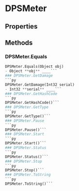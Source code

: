 # DPSMeter    

## Properties  
 
## Methods  
### DPSMeter.Equals
```py
DPSMeter.Equals(Object obj)
- Object **obj** ____```
### DPSMeter.GetDamage
```py
DPSMeter.GetDamage(Int32 serial)
- Int32 **serial** ____```
### DPSMeter.GetHashCode
```py
DPSMeter.GetHashCode()```
### DPSMeter.GetType
```py
DPSMeter.GetType()```
### DPSMeter.Pause
```py
DPSMeter.Pause()```
### DPSMeter.Start
```py
DPSMeter.Start()```
### DPSMeter.Status
```py
DPSMeter.Status()```
### DPSMeter.Stop
```py
DPSMeter.Stop()```
### DPSMeter.ToString
```py
DPSMeter.ToString()```